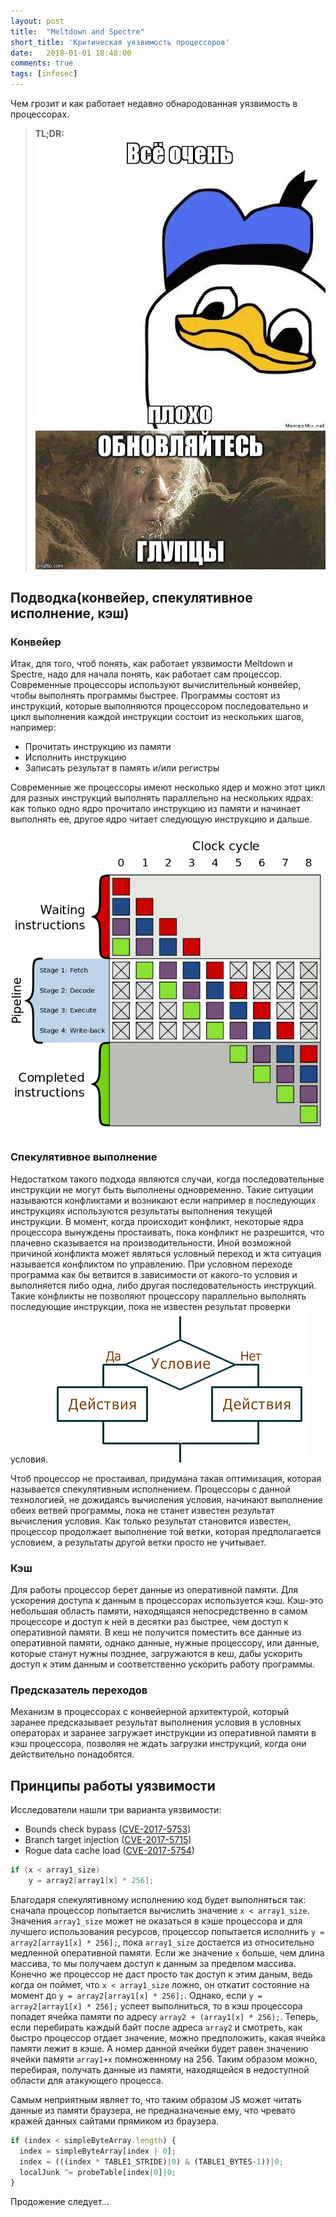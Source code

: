 ```yaml
---
layout: post
title:  "Meltdown and Spectre"
short_title: 'Критическая уязвимость процессоров'
date:   2018-01-01 18:48:00
comments: true
tags: [infosec]
---
```


Чем грозит и как работает недавно обнародованная уязвимость в процессорах.

> **TL;DR:**![](/images/2018/meltdown-spectre/duck.jpg)![](/images/2018/meltdown-spectre/gandalf.jpg)

## Подводка(конвейер, спекулятивное исполнение, кэш)

### Конвейер

Итак, для того, чтоб понять, как работает уязвимости Meltdown и Spectre, надо для начала понять, как работает сам процессор. Современные процессоры используют вычислительный конвейер, чтобы выполнять программы быстрее. Программы состоят из инструкций, которые выполняются процессором последовательно и цикл выполнения каждой инструкции состоит из нескольких шагов, например:

* Прочитать инструкцию из памяти
* Исполнить инструкцию
* Записать результат в память и/или регистры

Современные же процессоры имеют несколько ядер и можно этот цикл для разных инструкций выполнять параллельно на нескольких ядрах: как только одно ядро прочитало инструкцию из памяти и начинает выполнять ее, другое ядро читает следующую инструкцию и дальше.

[![Общий четырёхуровневых конвейер; цветные квадраты символизируют независимые друг от друга инструкции. Источник-Wikipedia](/images/2018/meltdown-spectre/pipeline.png)](https://ru.wikipedia.org/wiki/Вычислительный_конвейер#/media/File:Pipeline,_4_stage.svg)

### Спекулятивное выполнение

Недостатком такого подхода являются случаи, когда последовательные инструкции не могут быть выполнены одновременно. Такие ситуации называются конфликтами и возникают если например в последующих инструкциях используются результаты выполнения текущей инструкции. В момент, когда происходит конфликт, некоторые ядра процессора вынуждены простаивать, пока конфликт не разрешится, что плачевно сказывается на производительности. Иной возможной причиной конфликта может являться условный переход и жта ситуация называется конфликтом по управлению. При условном переходе программа как бы ветвится в зависимости от какого-то условия и выполняется либо одна, либо другая последовательность инструкций. Такие конфликты не позволяют процессору параллельно выполнять последующие инструкции, пока не известен результат проверки условия.
![В результате проверки условия, программа выполняет либо одни, либо другие инструкции](/images/2018/meltdown-spectre/if.png)

Чтоб процессор не простаивал, придумана такая оптимизация, которая называется спекулятивным исполнением. Процессоры с данной технологией, не дожидаясь вычисления условия, начинают выполнение обеих ветвей программы, пока не станет известен результат вычисления условия. Как только результат становится известен, процессор продолжает выполнение той ветки, которая предполагается условием, а результаты другой ветки просто не учитывает.

### Кэш

Для работы процессор берет данные из оперативной памяти. Для ускорения доступа к данным в процессорах используется кэш. Кэш-это небольшая область памяти, находящаяся непосредственно в самом процессоре и доступ к ней в десятки раз быстрее, чем доступ к оперативной памяти. В кеш не получится поместить все данные из оперативной памяти, однако данные, нужные процессору, или данные, которые станут нужны позднее, загружаются в кеш, дабы ускорить доступ к этим данным и соответственно ускорить работу программы.

### Предсказатель переходов

Механизм в процессорах с конвейерной архитектурой, который заранее предсказывает результат выполнения условия в условных операторах и заранее загружает инструкции из оперативной памяти в кэш процессора, позволяя не ждать загрузки инструкций, когда они действительно понадобятся.

## Принципы работы уязвимости

Исследователи нашли три варианта уязвимости:

* Bounds check bypass ([CVE-2017-5753](https://vulners.com/search?query=CVE-2017-5753))
* Branch target injection ([CVE-2017-5715](https://vulners.com/search?query=CVE-2017-5715))
* Rogue data cache load ([CVE-2017-5754](https://vulners.com/search?query=CVE-2017-5754))


```c
if (x < array1_size)
    y = array2[array1[x] * 256];
```

Благодаря спекулятивному исполнению код будет выполняться так: сначала процессор попытается вычислить значение `x < array1_size`. Значения `array1_size` может не оказаться в кэше процессора и для лучшего использования ресурсов, процессор попытается исполнить `y = array2[array1[x] * 256];`, пока `array1_size` достается из относительно медленной оперативной памяти. Если же значение `x` больше, чем длина массива, то мы получаем доступ к данным за пределом массива. Конечно же процессор не даст просто так доступ к этим даным, ведь когда он поймет, что `x < array1_size` ложно, он откатит состояние на момент до `y = array2[array1[x] * 256];`. Однако, если `y = array2[array1[x] * 256];` успеет выполниться, то в кэш процессора попадет ячейка памяти по адресу `array2 + (array1[x] * 256);`. Теперь, если перебирать каждый байт после адреса `array2` и смотреть, как быстро процессор отдает значение, можно предположить, какая ячейка памяти лежит в кэше. А номер данной ячейки будет равен значению ячейки памяти `array1+x` помноженному на 256. Таким образом можно, перебирая, получать данные из памяти, находящейся в недоступной области для атакующего процесса.

Самым неприятным являет то, что таким образом JS может читать данные из памяти браузера, не предназначеные ему, что чревато кражей данных сайтами прямиком из браузера.

```javascript
if (index < simpleByteArray.length) {
  index = simpleByteArray[index | 0];
  index = (((index * TABLE1_STRIDE)|0) & (TABLE1_BYTES-1))|0;
  localJunk ^= probeTable[index|0]|0;
}
```

 Продожение следует...
